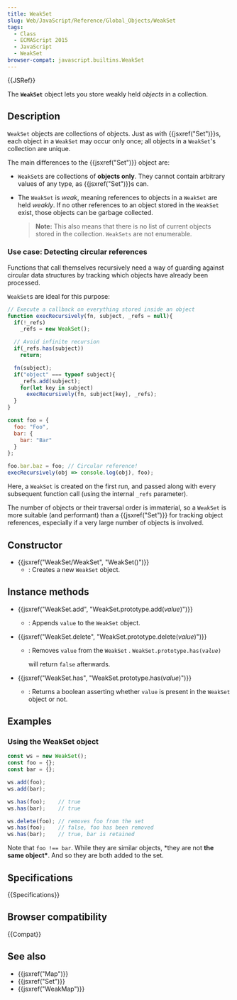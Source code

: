 ```yaml
---
title: WeakSet
slug: Web/JavaScript/Reference/Global_Objects/WeakSet
tags:
  - Class
  - ECMAScript 2015
  - JavaScript
  - WeakSet
browser-compat: javascript.builtins.WeakSet
---
```

{{JSRef}}

The **`WeakSet`** object lets you store weakly held _objects_ in a collection.

## Description

`WeakSet` objects are collections of objects. Just as with
{{jsxref("Set")}}s, each object in a `WeakSet` may occur only once; all
objects in a `WeakSet`'s collection are unique.

The main differences to the {{jsxref("Set")}} object are:

- `WeakSet`s are collections of **objects only**. They cannot contain arbitrary
  values of any type, as {{jsxref("Set")}}s can.
- The `WeakSet` is _weak_, meaning references to objects in a `WeakSet` are held
  _weakly_. If no other references to an object stored in the `WeakSet` exist,
  those objects can be garbage collected.

  > **Note:** This also means that there is no list of current objects stored in
  > the collection. `WeakSets` are not enumerable.

### Use case: Detecting circular references

Functions that call themselves recursively need a way of guarding against
circular data structures by tracking which objects have already been processed.

`WeakSet`s are ideal for this purpose:

```js
// Execute a callback on everything stored inside an object
function execRecursively(fn, subject, _refs = null){
  if(!_refs)
    _refs = new WeakSet();

  // Avoid infinite recursion
  if(_refs.has(subject))
    return;

  fn(subject);
  if("object" === typeof subject){
    _refs.add(subject);
    for(let key in subject)
      execRecursively(fn, subject[key], _refs);
  }
}

const foo = {
  foo: "Foo",
  bar: {
    bar: "Bar"
  }
};

foo.bar.baz = foo; // Circular reference!
execRecursively(obj => console.log(obj), foo);
```

Here, a `WeakSet` is created on the first run, and passed along with every
subsequent function call (using the internal `_refs` parameter).

The number of objects or their traversal order is immaterial, so a `WeakSet` is
more suitable (and performant) than a {{jsxref("Set")}} for tracking
object references, especially if a very large number of objects is involved.

## Constructor

- {{jsxref("WeakSet/WeakSet", "WeakSet()")}}
  - : Creates a new `WeakSet` object.

## Instance methods

- {{jsxref("WeakSet.add", "WeakSet.prototype.add(<var>value</var>)")}}
  - : Appends `value` to the `WeakSet` object.
- {{jsxref("WeakSet.delete", "WeakSet.prototype.delete(<var>value</var>)")}}

  - : Removes `value` from the `WeakSet` .
    <code>WeakSet.prototype.has(<var>value</var>)</code>

    will return `false` afterwards.

- {{jsxref("WeakSet.has", "WeakSet.prototype.has(<var>value</var>)")}}
  - : Returns a boolean asserting whether `value` is present in the `WeakSet`
    object or not.

## Examples

### Using the WeakSet object

```js
const ws = new WeakSet();
const foo = {};
const bar = {};

ws.add(foo);
ws.add(bar);

ws.has(foo);    // true
ws.has(bar);    // true

ws.delete(foo); // removes foo from the set
ws.has(foo);    // false, foo has been removed
ws.has(bar);    // true, bar is retained
```

Note that `foo !== bar`. While they are similar objects, \*they are not **the
same object\***. And so they are both added to the set.

## Specifications

{{Specifications}}

## Browser compatibility

{{Compat}}

## See also

- {{jsxref("Map")}}
- {{jsxref("Set")}}
- {{jsxref("WeakMap")}}
